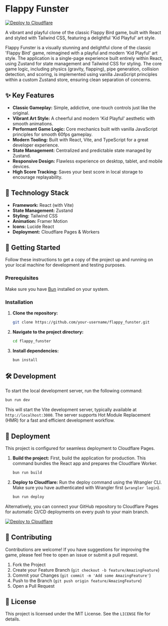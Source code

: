 # Flappy Funster

[![Deploy to Cloudflare](https://deploy.workers.cloudflare.com/button)](https://deploy.workers.cloudflare.com/?url=https://github.com/magbulogtong81/vibe-code-flappy-bird)

A vibrant and playful clone of the classic Flappy Bird game, built with React and styled with Tailwind CSS, featuring a delightful 'Kid Playful' art style.

Flappy Funster is a visually stunning and delightful clone of the classic 'Flappy Bird' game, reimagined with a playful and modern 'Kid Playful' art style. The application is a single-page experience built entirely within React, using Zustand for state management and Tailwind CSS for styling. The core game logic, including physics (gravity, flapping), pipe generation, collision detection, and scoring, is implemented using vanilla JavaScript principles within a custom Zustand store, ensuring clean separation of concerns.

## ✨ Key Features

- **Classic Gameplay:** Simple, addictive, one-touch controls just like the original.
- **Vibrant Art Style:** A cheerful and modern 'Kid Playful' aesthetic with smooth animations.
- **Performant Game Logic:** Core mechanics built with vanilla JavaScript principles for smooth 60fps gameplay.
- **Modern Tooling:** Built with React, Vite, and TypeScript for a great developer experience.
- **State Management:** Centralized and predictable state managed by Zustand.
- **Responsive Design:** Flawless experience on desktop, tablet, and mobile devices.
- **High Score Tracking:** Saves your best score in local storage to encourage replayability.

## 🚀 Technology Stack

- **Framework:** React (with Vite)
- **State Management:** Zustand
- **Styling:** Tailwind CSS
- **Animation:** Framer Motion
- **Icons:** Lucide React
- **Deployment:** Cloudflare Pages & Workers

## 🏁 Getting Started

Follow these instructions to get a copy of the project up and running on your local machine for development and testing purposes.

### Prerequisites

Make sure you have [Bun](https://bun.sh/) installed on your system.

### Installation

1.  **Clone the repository:**
    ```sh
    git clone https://github.com/your-username/flappy_funster.git
    ```

2.  **Navigate to the project directory:**
    ```sh
    cd flappy_funster
    ```

3.  **Install dependencies:**
    ```sh
    bun install
    ```

## 🛠️ Development

To start the local development server, run the following command:

```sh
bun run dev
```

This will start the Vite development server, typically available at `http://localhost:3000`. The server supports Hot Module Replacement (HMR) for a fast and efficient development workflow.

## 🚀 Deployment

This project is configured for seamless deployment to Cloudflare Pages.

1.  **Build the project:**
    First, build the application for production. This command bundles the React app and prepares the Cloudflare Worker.
    ```sh
    bun run build
    ```

2.  **Deploy to Cloudflare:**
    Run the deploy command using the Wrangler CLI. Make sure you have authenticated with Wrangler first (`wrangler login`).
    ```sh
    bun run deploy
    ```

Alternatively, you can connect your GitHub repository to Cloudflare Pages for automatic CI/CD deployments on every push to your main branch.

[![Deploy to Cloudflare](https://deploy.workers.cloudflare.com/button)](https://deploy.workers.cloudflare.com/?url=https://github.com/magbulogtong81/vibe-code-flappy-bird)

## 🤝 Contributing

Contributions are welcome! If you have suggestions for improving the game, please feel free to open an issue or submit a pull request.

1.  Fork the Project
2.  Create your Feature Branch (`git checkout -b feature/AmazingFeature`)
3.  Commit your Changes (`git commit -m 'Add some AmazingFeature'`)
4.  Push to the Branch (`git push origin feature/AmazingFeature`)
5.  Open a Pull Request

## 📄 License

This project is licensed under the MIT License. See the `LICENSE` file for details.